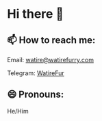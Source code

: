 # Hi there 👋

## 📫 How to reach me: 

Email: watire@watirefurry.com

Telegram: [WatireFur](https://t.me/watirefur)

## 😄 Pronouns: 

He/Him

<!--
**WatireTheWolf/watirethewolf** is a ✨ _special_ ✨ repository because its `README.md` (this file) appears on your GitHub profile.

Here are some ideas to get you started:

- 🔭 I’m currently working on ...
- 🌱 I’m currently learning ...
- 👯 I’m looking to collaborate on ...
- 🤔 I’m looking for help with ...
- 💬 Ask me about ...
- 📫 How to reach me: ...
- 😄 Pronouns: ...
- ⚡ Fun fact: ...
-->
